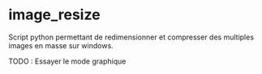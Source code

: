 # image_resize
Script python permettant de redimensionner et compresser des multiples images en masse sur windows.

TODO :
Essayer le mode graphique
